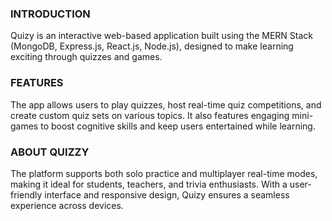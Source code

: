 ### INTRODUCTION 

Quizy is an interactive web-based application built using the MERN Stack (MongoDB, Express.js, React.js, Node.js), designed to make learning exciting through quizzes and games. 

### FEATURES

The app allows users to play quizzes, host real-time quiz competitions, and create custom quiz sets on various topics. It also features engaging mini-games to boost cognitive skills and keep users entertained while learning.

### ABOUT QUIZZY 

The platform supports both solo practice and multiplayer real-time modes, making it ideal for students, teachers, and trivia enthusiasts. 
With a user-friendly interface and responsive design, Quizy ensures a seamless experience across devices.
